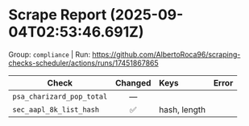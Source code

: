 # Scrape Report (2025-09-04T02:53:46.691Z)

Group: `compliance`  |  Run: https://github.com/AlbertoRoca96/scraping-checks-scheduler/actions/runs/17451867865

| Check | Changed | Keys | Error |
|---|:---:|:--|:--|
| `psa_charizard_pop_total` | — |  |  |
| `sec_aapl_8k_list_hash` | ✅ | hash, length |  |
